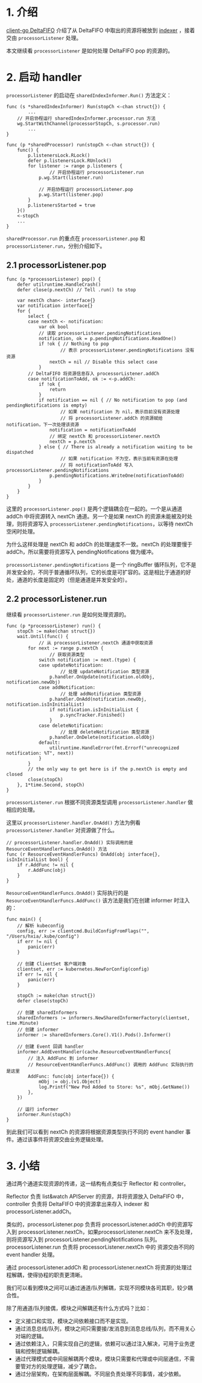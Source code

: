 # 1. 介绍

[client-go DeltaFIFO](client-go%20DeltaFIFO%20精讲.md) 介绍了从 DeltaFIFO 中取出的资源将被放到 [indexer](client-go%20indexer%20精讲.md)
，接着交由 `processorListener` 处理。

本文继续看 `processorListener` 是如何处理 DeltaFIFO pop 的资源的。

# 2. 启动 handler

`processorListener` 的启动在 `sharedIndexInformer.Run()` 方法定义：
```aiignore
func (s *sharedIndexInformer) Run(stopCh <-chan struct{}) {
        ...
	// 开启协程运行 sharedIndexInformer.processor.run 方法
	wg.StartWithChannel(processorStopCh, s.processor.run)
        ...
}

func (p *sharedProcessor) run(stopCh <-chan struct{}) {
	func() {
		p.listenersLock.RLock()
		defer p.listenersLock.RUnlock()
		for listener := range p.listeners {
		        // 开启协程运行 processorListener.run
			p.wg.Start(listener.run)
			
			// 开启协程运行 processorListener.pop
			p.wg.Start(listener.pop)
		}
		p.listenersStarted = true
	}()
	<-stopCh
	...
}
```

`sharedProcessor.run` 的重点在 `processorListener.pop` 和 `processorListener.run`，分别介绍如下。

## 2.1 processorListener.pop

```aiignore
func (p *processorListener) pop() {
	defer utilruntime.HandleCrash()
	defer close(p.nextCh) // Tell .run() to stop

	var nextCh chan<- interface{}
	var notification interface{}
	for {
		select {
		case nextCh <- notification:
			var ok bool
			// 读取 processorListener.pendingNotifications 
			notification, ok = p.pendingNotifications.ReadOne()
			if !ok { // Nothing to pop
			        // 表示 processorListener.pendingNotifications 没有资源
				nextCh = nil // Disable this select case
			}
		// DeltaFIFO 将资源信息存入 processorListener.addCh
		case notificationToAdd, ok := <-p.addCh:
			if !ok {
				return
			}
			if notification == nil { // No notification to pop (and pendingNotifications is empty)
			        // 如果 notification 为 nil，表示目前没有资源处理
			        // 将 processorListener.addCh 的资源赋给 notification，下一次处理该资源
				notification = notificationToAdd
				// 绑定 nextCh 和 processorListener.nextCh
				nextCh = p.nextCh
			} else { // There is already a notification waiting to be dispatched
			        // 如果 notification 不为空，表示当前有资源在处理
			        // 将 notificationToAdd 写入 processorListener.pendingNotifications
				p.pendingNotifications.WriteOne(notificationToAdd)
			}
		}
	}
}
```

这里的 `processorListener.pop()` 是两个逻辑耦合在一起的。一个是从通道 addCh 中将资源转入 nextCh 通道。另一个是如果 nextCh
的资源未能被及时处理，则将资源写入 `processorListener.pendingNotifications`，以等待 nextCh 空闲时处理。

为什么这样处理是 nextCh 和 addCh 的处理速度不一致。nextCh 的处理要慢于 addCh，所以需要将资源写入 pendingNotifications 做为缓冲。

`processorListener.pendingNotifications` 是一个 ringBuffer 循环队列，它不是并发安全的，不同于普通循环队列，它的长度是可扩容的。这是相比于通道的好处，通道的长度是固定的（但是通道是并发安全的）。

## 2.2 processorListener.run

继续看 `processorListener.run` 是如何处理资源的。

```aiignore
func (p *processorListener) run() {
	stopCh := make(chan struct{})
	wait.Until(func() {
	        // 从 processorListener.nextCh 通道中获取资源
		for next := range p.nextCh {
		        // 获取资源类型
			switch notification := next.(type) {
			case updateNotification:
			        // 处理 updateNotification 类型资源
				p.handler.OnUpdate(notification.oldObj, notification.newObj)
			case addNotification:
			        // 处理 addNotification 类型资源
				p.handler.OnAdd(notification.newObj, notification.isInInitialList)
				if notification.isInInitialList {
					p.syncTracker.Finished()
				}
			case deleteNotification:
			        // 处理 deleteNotification 类型资源
				p.handler.OnDelete(notification.oldObj)
			default:
				utilruntime.HandleError(fmt.Errorf("unrecognized notification: %T", next))
			}
		}
		// the only way to get here is if the p.nextCh is empty and closed
		close(stopCh)
	}, 1*time.Second, stopCh)
}
```

`processorListener.run` 根据不同资源类型调用 `processorListener.handler` 做相应的处理。

这里以 `processorListener.handler.OnAdd()` 方法为例看 `processorListener.handler` 对资源做了什么。
```aiignore
// processorListener.handler.OnAdd() 实际调用的是 ResourceEventHandlerFuncs.OnAdd() 方法
func (r ResourceEventHandlerFuncs) OnAdd(obj interface{}, isInInitialList bool) {
	if r.AddFunc != nil {
		r.AddFunc(obj)
	}
}
```

`ResourceEventHandlerFuncs.OnAdd()` 实际执行的是 `ResourceEventHandlerFuncs.AddFunc()` 该方法是我们在创建 informer 时注入的：
```aiignore
func main() {
	// 解析 kubeconfig
	config, err := clientcmd.BuildConfigFromFlags("", "/Users/hxia/.kube/config")
	if err != nil {
		panic(err)
	}

	// 创建 ClientSet 客户端对象
	clientset, err := kubernetes.NewForConfig(config)
	if err != nil {
		panic(err)
	}

	stopCh := make(chan struct{})
	defer close(stopCh)

	// 创建 sharedInformers
	sharedInformers := informers.NewSharedInformerFactory(clientset, time.Minute)
	// 创建 informer
	informer := sharedInformers.Core().V1().Pods().Informer()

	// 创建 Event 回调 handler
	informer.AddEventHandler(cache.ResourceEventHandlerFuncs{
	    // 注入 AddFunc 到 informer
	    // ResourceEventHandlerFuncs.AddFunc() 调用的 AddFunc 实际执行的是这里
		AddFunc: func(obj interface{}) {
			mObj := obj.(v1.Object)
			log.Printf("New Pod Added to Store: %s", mObj.GetName())
		},
	})

	// 运行 informer
	informer.Run(stopCh)
}
```

到此我们可以看到 nextCh 的资源将根据资源类型执行不同的 event handler 事件。通过该事件将资源交由业务逻辑处理。

# 3. 小结

通过两个通道实现资源的传递，这一结构有点类似于 Reflector 和 controller。  

Reflector 负责 list&watch APIServer 的资源，并将资源放入 DeltaFIFO 中，controller 负责将 DeltaFIFO 中的资源拿出来存入 indexer 和
processorListener.addCh。

类似的，processorListener.pop 负责将 processorListener.addCh 中的资源写入到 processorListener.nextCh，如果processorListener.nextCh
来不及处理，则将资源写入到 processorListener.pendingNotifications 队列。processorListener.run 负责将 processorListener.nextCh 中的
资源交由不同的 event handler 处理。

通过 processorListener.addCh 和 processorListener.nextCh 将资源的处理过程解耦，使得协程的职责更清晰。

我们可以看到模块之间可以通过通道/队列解耦，实现不同模块各司其职，较少耦合性。

除了用通道/队列接偶，模块之间解耦还有什么方式吗？比如：

- 定义接口和实现，模块之间依赖接口而不是实现。
- 通过消息总线/队列，模块之间只需要接/发消息到消息总线/队列，而不用关心对端的逻辑。
- 通过依赖注入，只需实现自己的逻辑，依赖可以通过注入解决，可用于业务逻辑和控制逻辑解耦。
- 通过代理模式或中间层解耦两个模块，模块只需要和代理或中间层通信，不需要管对方的处理逻辑，减少了耦合。
- 通过分层架构，在架构层面解耦。不同层负责处理不同事情，减少依赖。
